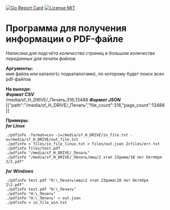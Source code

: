 [![Go Report Card](https://goreportcard.com/badge/github.com/mpuzanov/pdfinfo)](https://goreportcard.com/report/github.com/mpuzanov/pdfinfo)
[![License MIT](https://img.shields.io/badge/License-MIT-brightgreen.svg)](https://img.shields.io/badge/License-MIT-brightgreen.svg)

# Программа для получения информации о PDF-файле  

*Написана для подсчёта количества страниц в большом количестве переданных для печати файлов.*  

**Аргументы:**   
имя файла или каталог(с подкаталогами), по которому будет поиск всех pdf-файлов

**На выходе:**  
***Формат CSV***  
	/media/sf_H_DRIVE/_Печать;316;13488
***Формат JSON***  
	[{"path":"/media/sf_H_DRIVE/_Печать","file_count":316,"page_count":13488}]

**Примеры:**  
***for Linux*** 

	./pdfinfo -format=csv -i=/media/sf_H_DRIVE/in_file.txt -o=/media/sf_H_DRIVE/out_file.txt
	./pdfinfo < files/in_file_linux.txt > files/out.json 2>files/err.txt
	./pdfinfo files/test.pdf
	./pdfinfo "/media/sf_H_DRIVE/_Печать"
	./pdfinfo "/media/sf_H_DRIVE/_Печать/ивц/2 этап 23дома/10 лет Октября 2/2.pdf"

***for Windows***  

	./pdfinfo test.pdf "H:\_Печать\ивц\2 этап 23дома\10 лет Октября 2\2.pdf"
	./pdfinfo test.pdf "H:\_Печать"
	./pdfinfo "H:\_Печать"
	./pdfinfo "H:\_Печать" > out.json
	./pdfinfo < in_file_win.txt
